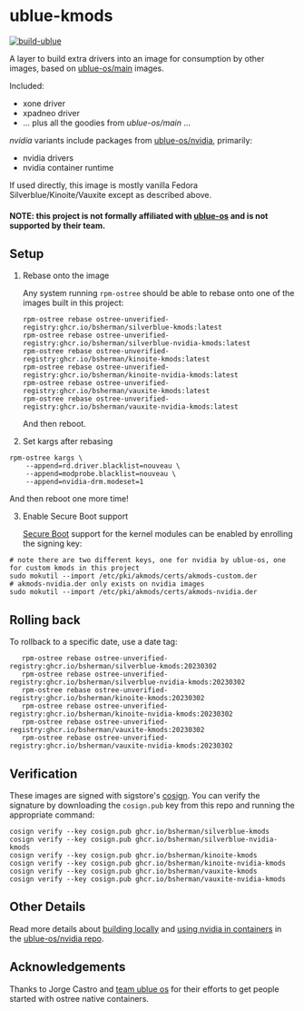 # ublue-kmods

[![build-ublue](https://github.com/bsherman/ublue-kmods/actions/workflows/build.yml/badge.svg)](https://github.com/bsherman/ublue-kmods/actions/workflows/build.yml)

A layer to build extra drivers into an image for consumption by other images, based on [ublue-os/main](https://github.com/ublue-os/main) images.

Included:
- xone driver
- xpadneo driver
- ... plus all the goodies from *ublue-os/main* ...

*nvidia* variants include packages from [ublue-os/nvidia](https://github.com/ublue-os/nvidia), primarily:
- nvidia drivers
- nvidia container runtime


If used directly, this image is mostly vanilla Fedora Silverblue/Kinoite/Vauxite except as described above.

#### NOTE: this project is not formally affiliated with [ublue-os](https://github.com/ublue-os/) and is not supported by their team.


## Setup

1. Rebase onto the image

   Any system running `rpm-ostree` should be able to rebase onto one of the images built in this project:

       rpm-ostree rebase ostree-unverified-registry:ghcr.io/bsherman/silverblue-kmods:latest
       rpm-ostree rebase ostree-unverified-registry:ghcr.io/bsherman/silverblue-nvidia-kmods:latest
       rpm-ostree rebase ostree-unverified-registry:ghcr.io/bsherman/kinoite-kmods:latest
       rpm-ostree rebase ostree-unverified-registry:ghcr.io/bsherman/kinoite-nvidia-kmods:latest
       rpm-ostree rebase ostree-unverified-registry:ghcr.io/bsherman/vauxite-kmods:latest
       rpm-ostree rebase ostree-unverified-registry:ghcr.io/bsherman/vauxite-nvidia-kmods:latest

   And then reboot.

2. Set kargs after rebasing

```
rpm-ostree kargs \
    --append=rd.driver.blacklist=nouveau \
    --append=modprobe.blacklist=nouveau \
    --append=nvidia-drm.modeset=1
```
   And then reboot one more time!

3. Enable Secure Boot support

    [Secure Boot](https://rpmfusion.org/Howto/Secure%20Boot) support for the kernel modules can be enabled by enrolling the signing key:

```
# note there are two different keys, one for nvidia by ublue-os, one for custom kmods in this project
sudo mokutil --import /etc/pki/akmods/certs/akmods-custom.der
# akmods-nvidia.der only exists on nvidia images
sudo mokutil --import /etc/pki/akmods/certs/akmods-nvidia.der
```


## Rolling back

   To rollback to a specific date, use a date tag:

       rpm-ostree rebase ostree-unverified-registry:ghcr.io/bsherman/silverblue-kmods:20230302
       rpm-ostree rebase ostree-unverified-registry:ghcr.io/bsherman/silverblue-nvidia-kmods:20230302
       rpm-ostree rebase ostree-unverified-registry:ghcr.io/bsherman/kinoite-kmods:20230302
       rpm-ostree rebase ostree-unverified-registry:ghcr.io/bsherman/kinoite-nvidia-kmods:20230302
       rpm-ostree rebase ostree-unverified-registry:ghcr.io/bsherman/vauxite-kmods:20230302
       rpm-ostree rebase ostree-unverified-registry:ghcr.io/bsherman/vauxite-nvidia-kmods:20230302

 ## Verification

These images are signed with sigstore's [cosign](https://docs.sigstore.dev/cosign/overview/). You can verify the signature by downloading the `cosign.pub` key from this repo and running the appropriate command:

    cosign verify --key cosign.pub ghcr.io/bsherman/silverblue-kmods
    cosign verify --key cosign.pub ghcr.io/bsherman/silverblue-nvidia-kmods
    cosign verify --key cosign.pub ghcr.io/bsherman/kinoite-kmods
    cosign verify --key cosign.pub ghcr.io/bsherman/kinoite-nvidia-kmods
    cosign verify --key cosign.pub ghcr.io/bsherman/vauxite-kmods
    cosign verify --key cosign.pub ghcr.io/bsherman/vauxite-nvidia-kmods

## Other Details

Read more details about [building locally](https://github.com/ublue-os/nvidia#building-locally) and [using nvidia in containers](https://github.com/ublue-os/nvidia#using-nvidia-gpus-in-containers) in the [ublue-os/nvidia repo](https://github.com/ublue-os/nvidia).


## Acknowledgements

Thanks to Jorge Castro and [team ublue os](https://github.com/ublue-os) for their efforts to get people started with ostree native containers.
